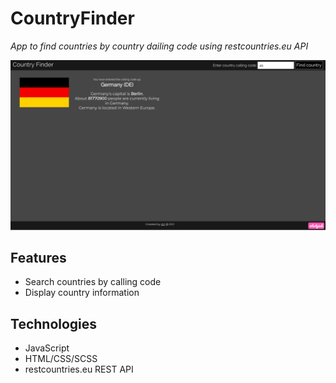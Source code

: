# CountryFinder

_App to find countries by country dailing code using restcountries.eu API_

![Preview Image](./assets/images/CountryFinder.png)

## Features
- Search countries by calling code
- Display country information

## Technologies
- JavaScript
- HTML/CSS/SCSS
- restcountries.eu REST API

